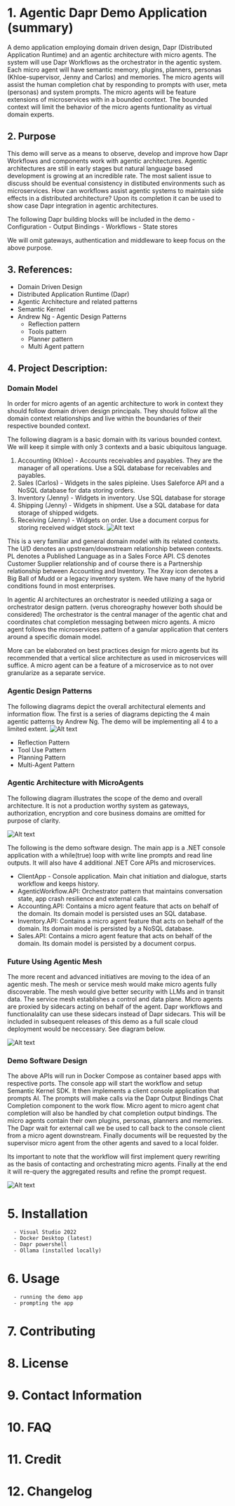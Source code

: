 # 1. Agentic Dapr Demo Application (summary)
A demo application employing domain driven design, Dapr (Distributed Application Runtime) and an agentic architecture with micro agents. The system will use Dapr Workflows as the orchestrator in the agentic system. Each micro agent will have semantic memory, plugins, planners, personas (Khloe-supervisor, Jenny and Carlos) and memories. The micro agents will assist the human completion chat by responding to prompts with user, meta (personas) and system prompts. The micro agents will be feature extensions of microservices with in a bounded context. The bounded context will limit the behavior of the micro agents funtionality as virtual domain experts. 

## 2. Purpose 

This demo will serve as a means to observe, develop and improve how Dapr Workflows and components work with agentic architectures. Agentic architectures are still in early stages but natural language based development is growing at an incredible rate. The most salient issue to discuss should be eventual consistency in distibuted environments such as microservices. How can workflows assist agentic systems to maintain side effects in a distributed architecture? Upon its completion it can be used to show case Dapr integration in agentic architectures. 

The following Dapr building blocks will be included in the demo
      - Configuration
      - Output Bindings
      - Workflows
      - State stores

We will omit gateways, authentication and middleware to keep focus on the above purpose.

## 3. References:
- Domain Driven Design
- Distributed Application Runtime (Dapr)
- Agentic Architecture and related patterns
- Semantic Kernel
- Andrew Ng - Agentic Design Patterns
    - Reflection pattern
    - Tools pattern
    - Planner pattern
    - Multi Agent pattern

## 4. Project Description:

### Domain Model
In order for micro agents of an agentic architecture to work in context they should follow domain driven design principals.
They should follow all the domain context relationships and live within the boundaries of their respective bounded context. 

The following diagram is a basic domain with its various bounded context. We will keep it simple with only 3 contexts and a basic ubiquitous language.

  1. Accounting (Khloe) - Accounts receivables and payables. They are the manager of all operations. Use a SQL database for receivables and payables.
  2. Sales (Carlos) - Widgets in the sales pipleine. Uses Saleforce API and a NoSQL database for data storing orders.
  3. Inventory (Jenny) - Widgets in inventory. Use SQL database for storage
  4. Shipping (Jenny) - Widgets in shipment. Use a SQL database for data storage of shipped widgets.
  5. Receiving (Jenny) - Widgets on order. Use a document corpus for storing received widget stock.
![Alt text](contextmap-agentic-demo.png "Context map image for demo")

This is a very familiar and general domain model with its related contexts. The U/D denotes an upstream/downstream relationship between contexts. PL denotes a Published Language as in a Sales Force API. CS denotes Customer Supplier relationship and of course there is a Partnership relationship between Accounting and Inventory. The Xray icon denotes a Big Ball of Mudd or a legacy inventory system. We have many of the hybrid conditions found in most enterprises.

In agentic AI architectures an orchestrator is needed utilizing a saga or orchestrator design pattern. (verus choreography however both should be considered)
The orchestrator is the central manager of the agentic chat and coordinates chat completion messaging between micro agents. A micro agent follows the microservices pattern of a ganular application that centers around a specific domain model.

More can be elaborated on best practices design for micro agents but its recommended that a vertical slice architecture as used in microservices will suffice. A micro agent can be a feature of a microservice as to not over granularize as a separate service.

### Agentic Design Patterns
The following diagrams depict the overall architectural elements and information flow. The first is a series of diagrams depicting the 4 main agentic patterns by Andrew Ng. The demo will be implementing all 4 to a limited extent.
![Alt text](agentic-design-patterns.png "agentic design patterns image for demo")
- Reflection Pattern 
- Tool Use Pattern
- Planning Pattern
- Multi-Agent Pattern

### Agentic Architecture with MicroAgents
The following diagram illustrates the scope of the demo and overall architecture. It is not a production worthy system as gateways, authorization, encryption and core business domains are omitted for purpose of clarity.

![Alt text](agentic-architecture.png "agentic architecture image for demo")

The following is the demo software design. The main app is a .NET console application with a while(true) loop with write line prompts and read line outputs. It will also have 4 additional .NET Core APIs and microservices.

- ClientApp - Console application. Main chat initiation and dialogue, starts workflow and keeps history.
- AgenticWorkflow.API: Orchestrator pattern that maintains conversation state, app crash resilience and external calls.
- Accounting.API: Contains a micro agent feature that acts on behalf of the domain. Its domain model is persisted uses an SQL database.
- Inventory.API: Contains a micro agent feature that acts on behalf of the domain. Its domain model is persisted by a NoSQL database.
- Sales.API: Contains a micro agent feature that acts on behalf of the domain. Its domain model is persisted by a document corpus.

### Future Using Agentic Mesh

The more recent and advanced initiatives are moving to the idea of an agentic mesh. The mesh or service mesh would make micro agents fully discoverable. The mesh would give better security with LLMs and in transit data. The service mesh establishes a control and data plane. Micro agents are proxied by sidecars acting on behalf of the agent. Dapr workflows and functionalality can use these sidecars instead of Dapr sidecars. This will be included in subsequent releases of this demo as a full scale cloud deployment would be neccessary. See diagram below.

![Alt text](agentic-mesh-architecture.png "agentic mesh architecture image for demo")

### Demo Software Design
The above APIs will run in Docker Compose as container based apps with respective ports. The console app will start the workflow and setup Semantic Kernel SDK. It then implements a client console application that prompts AI. The prompts will make calls via the Dapr Output Bindings Chat Completion component to the work flow. Micro agent to micro agent chat completion will also be handled by chat completion output bindings. The micro agents contain their own plugins, personas, planners and memories. The Dapr wait for external call we be used to call back to the console client from a micro agent downstream. Finally documents will be requested by the supervisor micro agent from the other agents and saved to a local folder.

Its important to note that the workflow will first implement query rewriting as the basis of contacting and orchestrating micro agents. Finally at the end it will re-query the aggregated results and refine the prompt request.

![Alt text](demo-software-design.png "agentic architecture image for demo")

# 5. Installation
      - Visual Studio 2022
      - Docker Desktop (latest)
      - Dapr powershell
      - Ollama (installed locally)
# 6. Usage
      - running the demo app
      - prompting the app
# 7. Contributing
# 8. License
# 9. Contact Information
# 10. FAQ
# 11. Credit
# 12. Changelog
